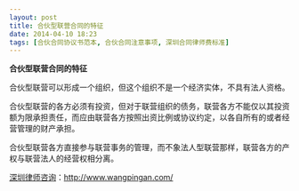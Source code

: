 ```yaml
---
layout: post
title: 合伙型联营合同的特征
date: 2014-04-10 18:23
tags: [合伙合同协议书范本, 合伙合同注意事项, 深圳合同律师费标准]
---
```

<strong>合伙型联营合同的特征</strong>

合伙型联营可以形成一个组织，但这个组织不是一个经济实体，不具有法人资格。

合伙型联营的各方必须有投资，但对于联营组织的债务，联营各方不能仅以其投资额为限承担责任，而应由联营各方按照出资比例或协议约定，以各自所有的或者经营管理的财产承担。

合伙型联营各方直接参与联营事务的管理，而不象法人型联营那样，联营各方的产权与联营法人的经营权相分离。

<a href="http://www.wangpingan.com/">深圳律师咨询</a>：<a href="http://www.wangpingan.com/">http://www.wangpingan.com/</a>

